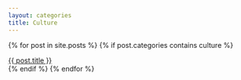 ```yaml
---
layout: categories
title: Culture
---
```


{% for post in site.posts %}
  {% if post.categories contains culture %}
  <div>
    <a href="{{ post.url }}">
      {{ post.title }}
    </a>
  </div>
  {% endif %}
{% endfor %}
